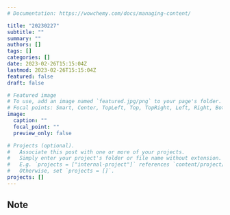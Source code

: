 ```yaml
---
# Documentation: https://wowchemy.com/docs/managing-content/

title: "20230227"
subtitle: ""
summary: ""
authors: []
tags: []
categories: []
date: 2023-02-26T15:15:04Z
lastmod: 2023-02-26T15:15:04Z
featured: false
draft: false

# Featured image
# To use, add an image named `featured.jpg/png` to your page's folder.
# Focal points: Smart, Center, TopLeft, Top, TopRight, Left, Right, BottomLeft, Bottom, BottomRight.
image:
  caption: ""
  focal_point: ""
  preview_only: false

# Projects (optional).
#   Associate this post with one or more of your projects.
#   Simply enter your project's folder or file name without extension.
#   E.g. `projects = ["internal-project"]` references `content/project/deep-learning/index.md`.
#   Otherwise, set `projects = []`.
projects: []
---
```


## Note

